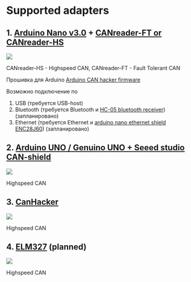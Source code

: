 # Supported adapters

## 1. [Arduino Nano v3.0](https://www.arduino.cc/en/Main/ArduinoBoardNano) + [CANreader-FT or CANreader-HS](canreader-device.md)

![](https://www.arduino.cc/en/uploads/Main/ArduinoNanoFront_3_sm.jpg)

CANreader-HS - Highspeed CAN, CANreader-FT - Fault Tolerant CAN

Прошивка для Arduino [Arduino CAN hacker firmware](https://github.com/autowp/can-usb)

Возможно подключение по

1. USB (требуется USB-host)
2. Bluetooth (требуется Bluetooth и [HC-05 bluetooth receiver](http://www.ebay.com/sch/i.html?_nkw=HC-05%20bluetooth)) (запланировано)
3. Ethernet (требуется Ethernet и [arduino nano ethernet shield ENC28J60](http://www.ebay.com/sch/i.html?_nkw=arduino+nano+ENC28J60)) (запланировано)

## 2. [Arduino UNO / Genuino UNO + Seeed studio CAN-shield](seeed-can-bus-shield.md)

![](http://www.seeedstudio.com/wiki/images/d/de/Can_bus_shield_all.jpg)

Highspeed CAN


## 3. [CanHacker](canhacker.md)

![](http://can.web-box.ru/_mod_files/ce_images/obschij.jpg)

Highspeed CAN

## 4. [ELM327](ELM327.md) (planned)

![](http://www.pichoststone.com/pic/nikingstore/EA/EA00026/n5/0.jpg)

Highspeed CAN
